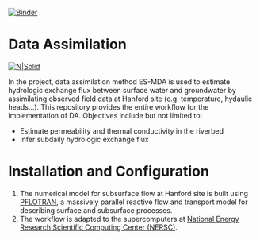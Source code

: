 [![Binder](https://mybinder.org/badge_logo.svg)](https://mybinder.org/v2/gh/kchen8921/DA-HEF/master)

# Data Assimilation 

[![N|Solid](https://upload.wikimedia.org/wikipedia/en/thumb/1/17/Pacific_Northwest_National_Laboratory_logo.svg/200px-Pacific_Northwest_National_Laboratory_logo.svg.png)](https://www.pnnl.gov/)

In the project, data assimilation method ES-MDA is used to estimate hydrologic exchange flux between surface water and groundwater by assimilating observed field data at Hanford site (e.g. temperature, hydaulic heads...). This repository provides the entire workflow for the implementation of DA. Objectives include but not limited to:

  - Estimate permeability and thermal conductivity in the riverbed
  - Infer subdaily hydrologic exchange flux



# Installation and Configuration

1. The numerical model for subsurface flow at Hanford site is built using [PFLOTRAN](http://www.pflotran.org/), a massively parallel reactive flow and transport model for describing surface and subsurface processes.
2. The workflow is adapted to the supercomputers at [National Energy Research Scientific Computing Center (NERSC)](http://www.nersc.gov/).



